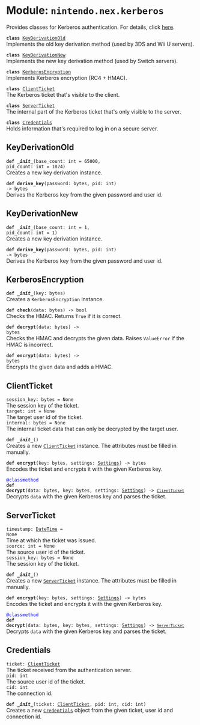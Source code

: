 
# Module: <code>nintendo.nex.kerberos</code>

Provides classes for Kerberos authentication. For details, click [here](https://github.com/kinnay/nintendo/wiki/Kerberos-Authentication).

<code>**class** [KeyDerivationOld](#keyderivationold)</code><br>
<span class="docs">Implements the old key derivation method (used by 3DS and Wii U servers).</span>

<code>**class** [KeyDerivationNew](#keyderivationnew)</code><br>
<span class="docs">Implements the new key derivation method (used by Switch servers).</span>

<code>**class** [KerberosEncryption](#kerberosencryption)</code><br>
<span class="docs">Implements Kerberos encryption (RC4 + HMAC).</span>

<code>**class** [ClientTicket](#clientticket)</code><br>
<span class="docs">The Kerberos ticket that's visible to the client.</span>

<code>**class** [ServerTicket](#serverticket)</code><br>
<span class="docs">The internal part of the Kerberos ticket that's only visible to the server.</span>

<code>**class** [Credentials](#credentials)</code><br>
<span class="docs">Holds information that's required to log in on a secure server.</span>

## KeyDerivationOld
<code>**def _\_init__**(base_count: int = 65000, pid_count: int = 1024)</code><br>
<span class="docs">Creates a new key derivation instance.</span>

<code>**def derive_key**(password: bytes, pid: int) -> bytes</code><br>
<span class="docs">Derives the Kerberos key from the given password and user id.</span>

## KeyDerivationNew
<code>**def _\_init__**(base_count: int = 1, pid_count: int = 1)</code><br>
<span class="docs">Creates a new key derivation instance.</span>

<code>**def derive_key**(password: bytes, pid: int) -> bytes</code><br>
<span class="docs">Derives the Kerberos key from the given password and user id.</span>

## KerberosEncryption
<code>**def _\_init__**(key: bytes)</code><br>
<span class="docs">Creates a `KerberosEncryption` instance.</span>

<code>**def check**(data: bytes) -> bool</code><br>
<span class="docs">Checks the HMAC. Returns `True` if it is correct.</span>

<code>**def decrypt**(data: bytes) -> bytes</code><br>
<span class="docs">Checks the HMAC and decrypts the given data. Raises `ValueError` if the HMAC is incorrect.</span>

<code>**def encrypt**(data: bytes) -> bytes</code><br>
<span class="docs">Encrypts the given data and adds a HMAC.</span>

## ClientTicket
`session_key: bytes = None`<br>
<span class="docs">The session key of the ticket.</span><br>
`target: int = None`<br>
<span class="docs">The target user id of the ticket.</span><br>
`internal: bytes = None`<br>
<span class="docs">The internal ticket data that can only be decrypted by the target user.</span><br>

<code>**def _\_init__**()</code><br>
<span class="docs">Creates a new [`ClientTicket`](#clientticket) instance. The attributes must be filled in manually.</span>

<code>**def encrypt**(key: bytes, settings: [Settings](../../settings#settings)) -> bytes</code><br>
<span class="docs">Encodes the ticket and encrypts it with the given Kerberos key.</span>

<code style="color: blue">@classmethod</code><br>
<code>**def decrypt**(data: bytes, key: bytes, settings: [Settings](../../settings#settings)) -> [`ClientTicket`](#clientticket)</code><br>
<span class="docs">Decrypts `data` with the given Kerberos key and parses the ticket.</span>

## ServerTicket
<code>timestamp: [DateTime](../common#datetime) = None</code><br>
<span class="docs">Time at which the ticket was issued.</span><br>
`source: int = None`<br>
<span class="docs">The source user id of the ticket.</span><br>
`session_key: bytes = None`<br>
<span class="docs">The session key of the ticket.</span><br>

<code>**def _\_init__**()</code><br>
<span class="docs">Creates a new [`ServerTicket`](#serverticket) instance. The attributes must be filled in manually.</span>

<code>**def encrypt**(key: bytes, settings: [Settings](../../settings#settings)) -> bytes</code><br>
<span class="docs">Encodes the ticket and encrypts it with the given Kerberos key.</span>

<code style="color: blue">@classmethod</code><br>
<code>**def decrypt**(data: bytes, key: bytes, settings: [Settings](../../settings#settings)) -> [`ServerTicket`](#serverticket)</code><br>
<span class="docs">Decrypts `data` with the given Kerberos key and parses the ticket.</span>

## Credentials
<code>ticket: [ClientTicket](#clientticket)</code><br>
<span class="docs">The ticket received from the authentication server.</span><br>
`pid: int`<br>
<span class="docs">The source user id of the ticket.</span><br>
`cid: int`<br>
<span class="docs">The connection id.</span><br>

<code>**def _\_init__**(ticket: [ClientTicket](#clientticket), pid: int, cid: int)</code><br>
<span class="docs">Creates a new [`Credentials`](#credentials) object from the given ticket, user id and connection id.</span>
